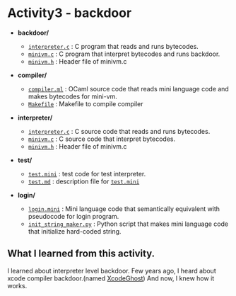 # Activity3 - backdoor

* **backdoor/**
  * [`interpreter.c`](backdoor/inpterpreter.c) : C program that reads and runs bytecodes.
  * [`minivm.c`](backdoor/minivm.c) : C program that interpret bytecodes and runs backdoor.
  * [`minivm.h`](backdoor/minivm.h) : Header file of minivm.c

* **compiler/**
  * [`compiler.ml`](compiler/compiler.ml) : OCaml source code that reads mini language code and makes bytecodes for mini-vm.
  * [`Makefile`](compiler/Makefile) : Makefile to compile compiler

* **interpreter/**
  * [`interpreter.c`](interpreter/interpreter.c) : C source code that reads and runs bytecodes.
  * [`minivm.c`](interpreter/minivm.c) : C source code that interpret bytecodes.
  * [`minivm.h`](interpreter/minivm.h) : Header file of minivm.c

* **test/**
  * [`test.mini`](test/test.mini) : test code for test interpreter.
  * [`test.md`](test/test.md) : description file for [`test.mini`](test/test.mini)

* **login/**
  * [`login.mini`](login/login,mini) : Mini language code that semantically equivalent with pseudocode for login program.
  * [`init_string_maker.py`](login/init_string_maker.py) : Python script that makes mini language code that initialize hard-coded string.

## What I learned from this activity.
I learned about interpreter level backdoor. Few years ago, I heard about xcode compiler backdoor.(named [XcodeGhost](https://en.wikipedia.org/wiki/XcodeGhost)) And now, I knew how it works.
